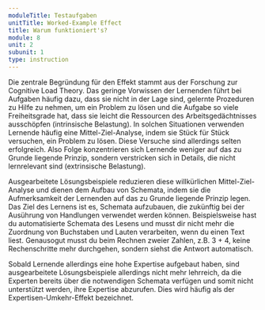 ```yaml
---
moduleTitle: Testaufgaben
unitTitle: Worked-Example Effect
title: Warum funktioniert's?
module: 8
unit: 2
subunit: 1
type: instruction
---
```


Die zentrale Begründung für den Effekt stammt aus der Forschung zur Cognitive Load Theory. Das geringe Vorwissen der Lernenden führt bei Aufgaben häufig dazu, dass sie nicht in der Lage sind, gelernte Prozeduren zu Hilfe zu nehmen, um ein Problem zu lösen und die Aufgabe so viele Freiheitsgrade hat, dass sie leicht die Ressourcen des Arbeitsgedächtnisses ausschöpfen (intrinsische Belastung). In solchen Situationen verwenden Lernende häufig eine Mittel-Ziel-Analyse, indem sie Stück für Stück versuchen, ein Problem zu lösen. Diese Versuche sind allerdings selten erfolgreich. Also Folge konzentrieren sich Lernende weniger auf das zu Grunde liegende Prinzip, sondern verstricken sich in Details, die nicht lernrelevant sind (extrinsische Belastung). 

Ausgearbeitete Lösungsbeispiele reduzieren diese willkürlichen Mittel-Ziel-Analyse und dienen dem Aufbau von Schemata, indem sie die Aufmerksamkeit der Lernenden auf das zu Grunde liegende Prinzip legen. Das Ziel des Lernens ist es, Schemata aufzubauen, die zukünftig bei der Ausührung von Handlungen verwendet werden können. Beispielsweise hast du automatisierte Schemata des Lesens und musst dir nicht mehr die Zuordnung von Buchstaben und Lauten verarbeiten, wenn du einen Text liest. Genausogut musst du beim Rechnen zweier Zahlen, z.B. 3 + 4, keine Rechenschritte mehr durchgehen, sondern siehst die Antwort automatisch. 

Sobald Lernende allerdings eine hohe Expertise aufgebaut haben, sind ausgearbeitete Lösungsbeispiele allerdings nicht mehr lehrreich, da die Experten bereits über die notwendigen Schemata verfügen und somit nicht unterstützt werden, ihre Expertise abzurufen. Dies wird häufig als der Expertisen-Umkehr-Effekt bezeichnet.